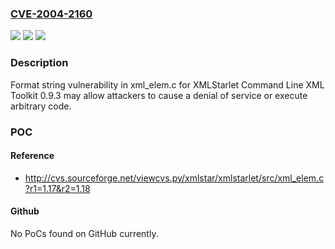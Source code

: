 ### [CVE-2004-2160](https://cve.mitre.org/cgi-bin/cvename.cgi?name=CVE-2004-2160)
![](https://img.shields.io/static/v1?label=Product&message=n%2Fa&color=blue)
![](https://img.shields.io/static/v1?label=Version&message=n%2Fa&color=blue)
![](https://img.shields.io/static/v1?label=Vulnerability&message=n%2Fa&color=brighgreen)

### Description

Format string vulnerability in xml_elem.c for XMLStarlet Command Line XML Toolkit 0.9.3 may allow attackers to cause a denial of service or execute arbitrary code.

### POC

#### Reference
- http://cvs.sourceforge.net/viewcvs.py/xmlstar/xmlstarlet/src/xml_elem.c?r1=1.17&r2=1.18

#### Github
No PoCs found on GitHub currently.


